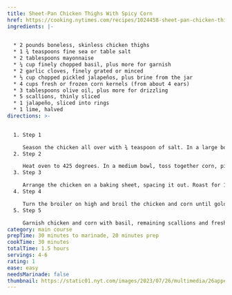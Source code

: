 ```yaml
---
title: Sheet-Pan Chicken Thighs With Spicy Corn
href: https://cooking.nytimes.com/recipes/1024458-sheet-pan-chicken-thighs-with-spicy-corn?ds_c=71700000052595478&gclid=CjwKCAjw6eWnBhAKEiwADpnw9h8HyP76WkpR8SPGSsDCi1lVlmCYJG7bWEIenn8_lZsVY85AagLhbxoCTnMQAvD_BwE&gclsrc=aw.ds
ingredients: |-
  

  * 2 pounds boneless, skinless chicken thighs
  * 1 ¾ teaspoons fine sea or table salt
  * 2 tablespoons mayonnaise
  * ¼ cup finely chopped basil, plus more for garnish
  * 2 garlic cloves, finely grated or minced
  * ⅓ cup chopped pickled jalapeños, plus brine from the jar
  * 4 cups fresh or frozen corn kernels (from about 4 ears)
  * 3 tablespoons olive oil, plus more for drizzling
  * 5 scallions, thinly sliced
  * 1 jalapeño, sliced into rings
  * 1 lime, halved
directions: >-
  

  1. Step 1

     Season the chicken all over with ¾ teaspoon of salt. In a large bowl, stir together the mayonnaise, basil, garlic and 2 tablespoons jalapeño brine. Add the chicken to the marinade. Cover and refrigerate for 30 minutes and up to 6 hours.
  2. Step 2

     Heat oven to 425 degrees. In a medium bowl, toss together corn, pickled jalapeños, olive oil, remaining 1 teaspoon salt and half of the scallions (save remaining scallions for serving).
  3. Step 3

     Arrange the chicken on a baking sheet, spacing it out. Roast for 12 minutes. Spoon the corn mixture onto the empty parts of the baking sheet. Drizzle chicken and corn with oil. Continue to roast until the chicken is cooked through, 10 to 15 minutes longer, stirring the corn once while roasting.
  4. Step 4

     Turn the broiler on high and broil the chicken and corn until golden brown in spots, 2 to 4 minutes (watch carefully so it doesn’t burn, though a little blistering is nice).
  5. Step 5

     Garnish chicken and corn with basil, remaining scallions and fresh jalapeño slices. Sprinkle with more pickled jalapeño brine and squeeze with lime juice. Serve hot or at room temperature.
category: main course
prepTime: 30 minutes to marinade, 20 minutes prep
cookTime: 30 minutes
totalTime: 1.5 hours
servings: 4-6
rating: 1
ease: easy
needsMarinade: false
thumbnail: https://static01.nyt.com/images/2023/07/26/multimedia/26apperex-chicken-mpwq/26apperex-chicken-mpwq-master768.jpg?w=1280&q=75
---
```

